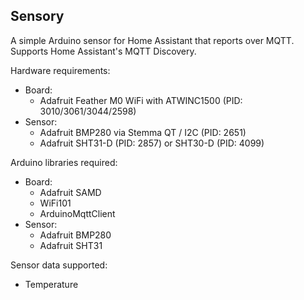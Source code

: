 Sensory
---

A simple Arduino sensor for Home Assistant that reports over MQTT. Supports Home Assistant's MQTT Discovery.

Hardware requirements:
* Board:
  * Adafruit Feather M0 WiFi with ATWINC1500 (PID: 3010/3061/3044/2598)
* Sensor:
  * Adafruit BMP280 via Stemma QT / I2C (PID: 2651)
  * Adafruit SHT31-D (PID: 2857) or SHT30-D (PID: 4099)

Arduino libraries required:
* Board:
  * Adafruit SAMD
  * WiFi101
  * ArduinoMqttClient
* Sensor:
  * Adafruit BMP280
  * Adafruit SHT31

Sensor data supported:
* Temperature
